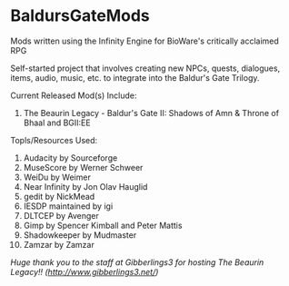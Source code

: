 # BaldursGateMods
Mods written using the Infinity Engine for BioWare's critically acclaimed RPG

Self-started project that involves creating new NPCs, quests, dialogues, items, audio, music, etc. to integrate into the
Baldur's Gate Trilogy.

Current Released Mod(s) Include:
1. The Beaurin Legacy - Baldur's Gate II: Shadows of Amn & Throne of Bhaal and BGII:EE

Topls/Resources Used: 
1. Audacity by Sourceforge
2. MuseScore by Werner Schweer
3. WeiDu by Weimer
4. Near Infinity by Jon Olav Hauglid
5. gedit by NickMead
6. IESDP maintained by igi
7. DLTCEP by Avenger
8. Gimp by Spencer Kimball and Peter Mattis
9. Shadowkeeper by Mudmaster
10. Zamzar by Zamzar

*Huge thank you to the staff at Gibberlings3 for hosting The Beaurin Legacy!! (http://www.gibberlings3.net/)*
